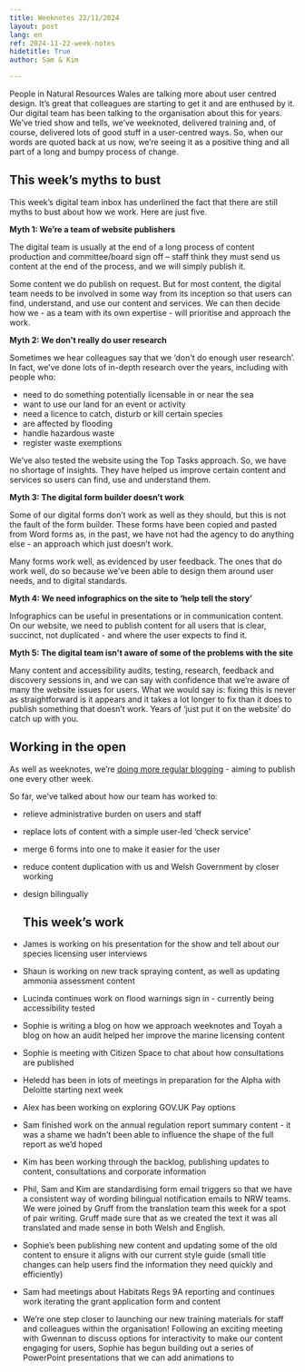 ```yaml
---
title: Weeknotes 22/11/2024
layout: post
lang: en
ref: 2024-11-22-week-notes
hidetitle: True
author: Sam & Kim

---
```


People in Natural Resources Wales are talking more about user centred design. It’s great that colleagues are starting to get it and are enthused by it. Our digital team has been talking to the organisation about this for years. We’ve tried show and tells, we’ve weeknoted, delivered training and, of course, delivered lots of good stuff in a user-centred ways. So, when our words are quoted back at us now, we’re seeing it as a positive thing and all part of a long and bumpy process of change.

## This week’s myths to bust

This week’s digital team inbox has underlined the fact that there are still myths to bust about how we work. Here are just five.

**Myth 1: We’re a team of website publishers**

The digital team is usually at the end of a long process of content production and committee/board sign off – staff think they must send us content at the end of the process, and we will simply publish it.

Some content we do publish on request. But for most content, the digital team needs to be involved in some way from its inception so that users can find, understand, and use our content and services. We can then decide how we - as a team with its own expertise - will prioritise and approach the work.

**Myth 2: We don't really do user research**

Sometimes we hear colleagues say that we ‘don't do enough user research’. In fact, we’ve done lots of in-depth research over the years, including with people who:

+ need to do something potentially licensable in or near the sea
+ want to use our land for an event or activity
+ need a licence to catch, disturb or kill certain species
+ are affected by flooding
+ handle hazardous waste
+ register waste exemptions

We’ve also tested the website using the Top Tasks approach. So, we have no shortage of insights. They have helped us improve certain content and services so users can find, use and understand them.

**Myth 3: The digital form builder doesn’t work**

Some of our digital forms don’t work as well as they should, but this is not the fault of the form builder. These forms have been copied and pasted from Word forms as, in the past, we have not had the agency to do anything else - an approach which just doesn’t work.

Many forms work well, as evidenced by user feedback. The ones that do work well, do so because we’ve been able to design them around user needs, and to digital standards.

**Myth 4: We need infographics on the site to ‘help tell the story’**

Infographics can be useful in presentations or in communication content. On our website, we need to publish content for all users that is clear, succinct, not duplicated - and where the user expects to find it.

**Myth 5: The digital team isn't aware of some of the problems with the site**

Many content and accessibility audits, testing, research, feedback and discovery sessions in, and we can say with confidence that we’re aware of many the website issues for users. What we would say is: fixing this is never as straightforward is it appears and it takes a lot longer to fix than it does to publish something that doesn’t work. Years of ‘just put it on the website’ do catch up with you.

## Working in the open

As well as weeknotes, we’re [doing more regular blogging](https://naturalresources.wales/footer-links/blog-nrw-digital/?lang=en) - aiming to publish one every other week.

So far, we’ve talked about how our team has worked to:

+ relieve administrative burden on users and staff
+ replace lots of content with a simple user-led ‘check service’
+ merge 6 forms into one to make it easier for the user
+ reduce content duplication with us and Welsh Government by closer working
+ design bilingually

  ## This week’s work

+ James is working on his presentation for the show and tell about our species licensing user interviews
+ Shaun is working on new track spraying content, as well as updating ammonia assessment content
+ Lucinda continues work on flood warnings sign in - currently being accessibility tested
+ Sophie is writing a blog on how we approach weeknotes and Toyah a blog on how an audit helped her improve the marine licensing content
+ Sophie is meeting with Citizen Space to chat about how consultations are published
+ Heledd has been in lots of meetings in preparation for the Alpha with Deloitte starting next week
+ Alex has been working on exploring GOV.UK Pay options
+ Sam finished work on the annual regulation report summary content - it was a shame we hadn’t been able to influence the shape of the full report as we’d hoped
+ Kim has been working through the backlog, publishing updates to content, consultations and corporate information
+ Phil, Sam and Kim are standardising form email triggers so that we have a consistent way of wording bilingual notification emails to NRW teams. We were joined by Gruff from the translation team this week for a spot of pair writing. Gruff made sure that as we created the text it was all translated and made sense in both Welsh and English.
+ Sophie’s been publishing new content and updating some of the old content to ensure it aligns with our current style guide (small title changes can help users find the information they need quickly and efficiently)
+ Sam had meetings about Habitats Regs 9A reporting and continues work iterating the grant application form and content
+ We’re one step closer to launching our new training materials for staff and colleagues within the organisation! Following an exciting meeting with Gwennan to discuss options for interactivity to make our content engaging for users, Sophie has begun building out a series of PowerPoint presentations that we can add animations to
